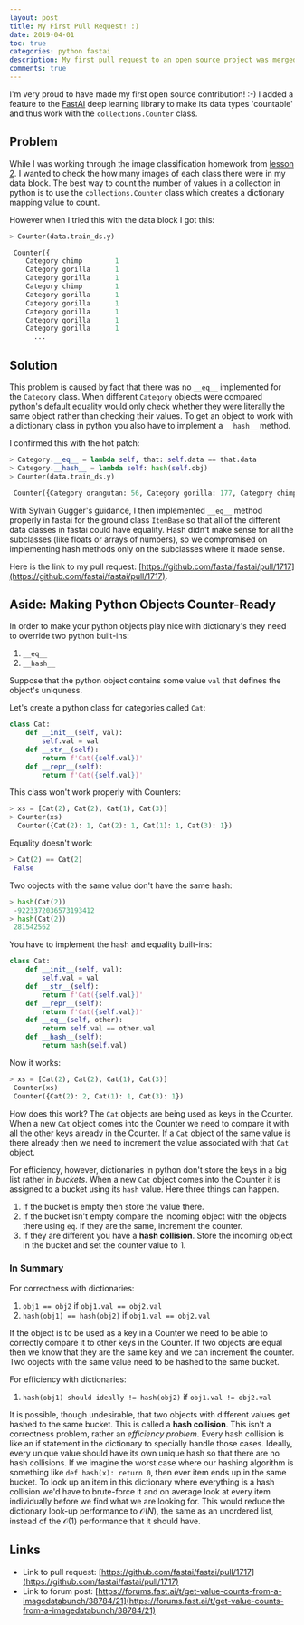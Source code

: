 ```yaml
---
layout: post
title: My First Pull Request! :)
date: 2019-04-01
toc: true
categories: python fastai
description: My first pull request to an open source project was merged into fastai.
comments: true
---
```



I'm very proud to have made my first open source contribution! :-) I added a feature to the [FastAI](https://github.com/fastai/fastai) deep learning library to make its data types 'countable' and thus work with the `collections.Counter` class.



## Problem 

While I was working through the image classification homework from [lesson 2](https://github.com/fastai/course-v3/blob/master/nbs/dl1/lesson2-download.ipynb). I wanted to check the how many images of each class there were in my data block. The best way to count the number of values in a collection in python is to use the `collections.Counter` class which creates a dictionary mapping value to count.

However when I tried this with the data block I got this:

``` python
> Counter(data.train_ds.y)

 Counter({
    Category chimp        1
    Category gorilla      1
    Category gorilla      1
    Category chimp        1
    Category gorilla      1
    Category gorilla      1
    Category gorilla      1
    Category gorilla      1
    Category gorilla      1
      ...

```



## Solution

This problem is caused by fact that there was no `__eq__` implemented for the `Category` class. When different `Category` objects were compared python's default equality would only check whether they were literally the same object rather than checking their values. To get an object to work with a dictionary class in python you also have to implement a `__hash__` method.

I confirmed this with the hot patch:

```python
> Category.__eq__ = lambda self, that: self.data == that.data
> Category.__hash__ = lambda self: hash(self.obj)
> Counter(data.train_ds.y)

 Counter({Category orangutan: 56, Category gorilla: 177, Category chimp: 173})
```

With Sylvain Gugger's guidance, I then implemented `__eq__` method properly in fastai for the ground class `ItemBase` so that all of the different data classes in fastai could have equality. Hash didn't make sense for all the subclasses (like floats or arrays of numbers), so we compromised on implementing hash methods only on the subclasses where it made sense.

Here is the link to my pull request: [https://github.com/fastai/fastai/pull/1717](https://github.com/fastai/fastai/pull/1717).



## Aside: Making Python Objects Counter-Ready

In order to make your python objects play nice with dictionary's they need to override two python built-ins:

1. `__eq__`
2. `__hash__`

Suppose that the python object contains some value `val` that defines the object's uniquness. 

Let's create a python class for categories called `Cat`:

```python
class Cat: 
    def __init__(self, val): 
      	self.val = val 
    def __str__(self): 
      	return f'Cat({self.val})' 
    def __repr__(self): 
    	return f'Cat({self.val})' 
```



This class won't work properly with Counters:

```python
> xs = [Cat(2), Cat(2), Cat(1), Cat(3)]
> Counter(xs)
  Counter({Cat(2): 1, Cat(2): 1, Cat(1): 1, Cat(3): 1})

```



Equality doesn't work:

```python
> Cat(2) == Cat(2)
 False
```



Two objects with the same value don't have the same hash:

```python
> hash(Cat(2))
 -9223372036573193412
> hash(Cat(2))
 281542562
```



You have to implement the hash and equality built-ins:

```python
class Cat: 
    def __init__(self, val): 
      	self.val = val 
    def __str__(self): 
      	return f'Cat({self.val})' 
    def __repr__(self): 
    	return f'Cat({self.val})' 
    def __eq__(self, other):
    	return self.val == other.val
    def __hash__(self):
      	return hash(self.val)
```

Now it works:

```python
> xs = [Cat(2), Cat(2), Cat(1), Cat(3)] 
 Counter(xs)
 Counter({Cat(2): 2, Cat(1): 1, Cat(3): 1})
```



How does this work? The `Cat` objects are being used as keys in the Counter. When a new `Cat` object comes into the Counter we need to compare it with all the other keys already in the Counter. If a `Cat` object of the same value is there already then we need to increment the value associated with that `Cat` object. 

For efficiency, however, dictionaries in python don't store the keys in a big list rather in _buckets_. When a new `Cat` object comes into the Counter it is assigned to a bucket using its `hash` value. Here three things can happen.

1. If the bucket is empty then store the value there.
2. If the bucket isn't empty compare the incoming object with the objects there using `eq`. If they are the same, increment the counter. 
3. If they are different you have a __hash collision__. Store the incoming object in the bucket and set the counter value to 1.



### In Summary

For correctness with dictionaries:

1. `obj1 == obj2` if `obj1.val == obj2.val`
2. `hash(obj1) == hash(obj2)` if `obj1.val == obj2.val`

If the object is to be used as a key in a Counter we need to be able to correctly compare it to other keys in the Counter. If two objects are equal then we know that they are the same key and we can increment the counter. Two objects with the same value need to be hashed to the same bucket.

For efficiency with dictionaries:

1. `hash(obj1) should ideally != hash(obj2)` if `obj1.val != obj2.val`

It is possible, though undesirable, that two objects with different values get hashed to the same bucket. This is called a __hash collision__. This isn't a correctness problem, rather an _efficiency problem_. Every hash collision is like an if statement in the dictionary to specially handle those cases. Ideally, every unique value should have its own unique hash so that there are no hash collisions. If we imagine the worst case where our hashing algorithm is something like `def hash(x): return 0`, then ever item ends up in the same bucket. To look up an item in this dictionary where everything is a hash collision we'd have to brute-force it and on average look at every item individually before we find what we are looking for. This would reduce the dictionary look-up performance to $\mathcal{O}(N)$, the same as an unordered list, instead of the $\mathcal{O}(1)$ performance that it should have.  



## Links

- Link to pull request: [https://github.com/fastai/fastai/pull/1717](https://github.com/fastai/fastai/pull/1717)
- Link to forum post: [https://forums.fast.ai/t/get-value-counts-from-a-imagedatabunch/38784/21](https://forums.fast.ai/t/get-value-counts-from-a-imagedatabunch/38784/21)

